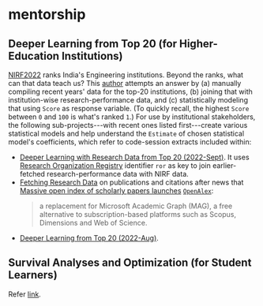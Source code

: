 # mentorship
## Deeper Learning from Top 20 (for Higher-Education Institutions)
[NIRF2022](https://www.nirfindia.org/2022/EngineeringRanking.html) ranks India's Engineering institutions. Beyond the ranks, what can that data teach us? This [author](mailto:yadevinit@gmail.com) attempts an answer by (a) manually compiling recent years' data for the top-20 institutions, (b) joining that with institution-wise research-performance data, and (c) statistically modeling that using `Score` as response variable. (To quickly recall, the highest `Score` between `0` and `100` is what's ranked `1`.) For use by institutional stakeholders, the following sub-projects---with recent ones listed first---create various statistical models and help understand the `Estimate` of chosen statistical model's coefficients, which refer to code-session extracts included within:
-  [Deeper Learning with Research Data from Top 20 (2022-Sept)](./READMEdeeperResearchTop.md). It uses [Research Organization Registry](https://ror.org/) identifier `ror` as key to join earlier-fetched research-performance data with NIRF data.
-  [Fetching Research Data](./worldClass/researchLio-2022Sept01-1041.ipynb) on publications and citations after news that [Massive open index of scholarly papers launches](https://www.nature.com/articles/d41586-022-00138-y) [`OpenAlex`](https://openalex.org/):
    >    a replacement for Microsoft Academic Graph (MAG), a free alternative to subscription-based platforms such as Scopus, Dimensions and Web of Science.
-  [Deeper Learning from Top 20 (2022-Aug)](./READMEdeeperTop.md).


## Survival Analyses and Optimization (for Student Learners)
Refer [link](./READMEsurvOpt.md).

